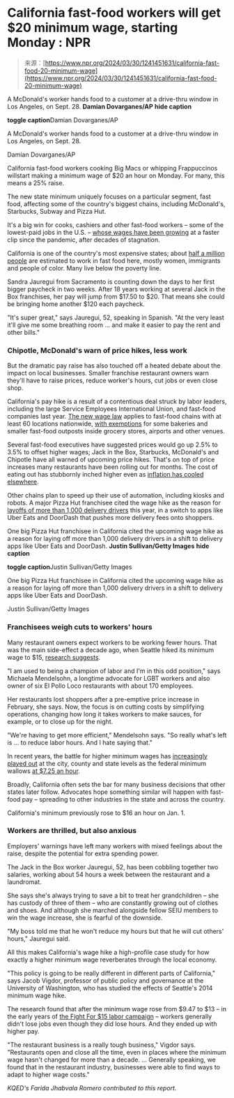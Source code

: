 <!--yml
category: 未分类
date: 2024-05-29 12:47:49
-->

# California fast-food workers will get $20 minimum wage, starting Monday : NPR

> 来源：[https://www.npr.org/2024/03/30/1241451631/california-fast-food-20-minimum-wage](https://www.npr.org/2024/03/30/1241451631/california-fast-food-20-minimum-wage)

A McDonald's worker hands food to a customer at a drive-thru window in Los Angeles, on Sept. 28. **Damian Dovarganes/AP** ****hide caption****

****toggle caption****Damian Dovarganes/AP

A McDonald's worker hands food to a customer at a drive-thru window in Los Angeles, on Sept. 28.

Damian Dovarganes/AP

California fast-food workers cooking Big Macs or whipping Frappuccinos willstart making a minimum wage of $20 an hour on Monday. For many, this means a 25% raise.

The new state minimum uniquely focuses on a particular segment, fast food, affecting some of the country's biggest chains, including McDonald's, Starbucks, Subway and Pizza Hut.

It's a big win for cooks, cashiers and other fast-food workers – some of the lowest-paid jobs in the U.S. – [whose wages have been growing](https://www.epi.org/publication/swa-wages-2023/) at a faster clip since the pandemic, after decades of stagnation.

California is one of the country's most expensive states; about [half a million people](https://www.gov.ca.gov/2023/09/28/california-increases-minimum-wage-protections-for-fast-food-workers/) are estimated to work in fast food here, mostly women, immigrants and people of color. Many live below the poverty line.

Sandra Jauregui from Sacramento is counting down the days to her first bigger paycheck in two weeks. After 18 years working at several Jack in the Box franchises, her pay will jump from $17.50 to $20\. That means she could be bringing home another $120 each paycheck.

"It's super great," says Jauregui, 52, speaking in Spanish. "At the very least it'll give me some breathing room ... and make it easier to pay the rent and other bills."

### Chipotle, McDonald's warn of price hikes, less work

But the dramatic pay raise has also touched off a heated debate about the impact on local businesses. Smaller franchise restaurant owners warn they'll have to raise prices, reduce worker's hours, cut jobs or even close shop.

California's pay hike is a result of a contentious deal struck by labor leaders, including the large Service Employees International Union, and fast-food companies last year. [The new wage law](https://leginfo.legislature.ca.gov/faces/billTextClient.xhtml?bill_id=202320240AB1228) applies to fast-food chains with at least 60 locations nationwide, [with exemptions](https://www.dir.ca.gov/dlse/Fast-Food-Minimum-Wage-FAQ.htm) for some bakeries and smaller fast-food outposts inside grocery stores, airports and other venues.

Several fast-food executives have suggested prices would go up 2.5% to 3.5% to offset higher wages; Jack in the Box, Starbucks, McDonald's and Chipotle have all warned of upcoming price hikes. That's on top of price increases many restaurants have been rolling out for months. The cost of eating out has stubbornly inched higher even as [inflation has cooled elsewhere](https://www.npr.org/2024/03/12/1238113991/inflation-was-higher-than-expected-in-february).

Other chains plan to speed up their use of automation, including kiosks and robots. A major Pizza Hut franchisee cited the wage hike as the reason for [layoffs of more than 1,000 delivery drivers](https://laist.com/news/california-pizza-hut-delivery-drivers-layoffs?utm_source=facebook.com&utm_campaign=npr&utm_medium=social&utm_term=nprnews&fbclid=IwAR3fzmiA4IaAELNENr4M2FHkHdQ9RcNTSQqRLduSCPYXKswn7UCdM3aMx2k) this year, in a switch to apps like Uber Eats and DoorDash that pushes more delivery fees onto shoppers.

One big Pizza Hut franchisee in California cited the upcoming wage hike as a reason for laying off more than 1,000 delivery drivers in a shift to delivery apps like Uber Eats and DoorDash. **Justin Sullivan/Getty Images** ****hide caption****

****toggle caption****Justin Sullivan/Getty Images

One big Pizza Hut franchisee in California cited the upcoming wage hike as a reason for laying off more than 1,000 delivery drivers in a shift to delivery apps like Uber Eats and DoorDash.

Justin Sullivan/Getty Images

### Franchisees weigh cuts to workers' hours

Many restaurant owners expect workers to be working fewer hours. That was the main side-effect a decade ago, when Seattle hiked its minimum wage to $15, [research suggests](https://evans.uw.edu/new-evidence-from-the-seattle-minimum-wage-study/).

"I am used to being a champion of labor and I'm in this odd position," says Michaela Mendelsohn, a longtime advocate for LGBT workers and also owner of six El Pollo Loco restaurants with about 170 employees.

Her restaurants lost shoppers after a pre-emptive price increase in February, she says. Now, the focus is on cutting costs by simplifying operations, changing how long it takes workers to make sauces, for example, or to close up for the night.

"We're having to get more efficient," Mendelsohn says. "So really what's left is ... to reduce labor hours. And I hate saying that."

In recent years, the battle for higher minimum wages has [increasingly played out](https://www.npr.org/2023/12/26/1221521157/minimum-wage-states-raises-jan-1) at the city, county and state levels as the federal minimum wallows [at $7.25 an hour](https://www.npr.org/2023/07/31/1191034086/14-years-ago-the-federal-minimum-wage-was-raised-to-7-25-an-hour-it-hasnt-change).

Broadly, California often sets the bar for many business decisions that other states later follow. Advocates hope something similar will happen with fast-food pay – spreading to other industries in the state and across the country.

California's minimum previously rose to $16 an hour on Jan. 1\.

### Workers are thrilled, but also anxious

Employers' warnings have left many workers with mixed feelings about the raise, despite the potential for extra spending power.

The Jack in the Box worker Jauregui, 52, has been cobbling together two salaries, working about 54 hours a week between the restaurant and a laundromat.

She says she's always trying to save a bit to treat her grandchildren – she has custody of three of them – who are constantly growing out of clothes and shoes. And although she marched alongside fellow SEIU members to win the wage increase, she is fearful of the downside.

"My boss told me that he won't reduce my hours but that he will cut others' hours," Jauregui said.

All this makes California's wage hike a high-profile case study for how exactly a higher minimum wage reverberates through the local economy.

"This policy is going to be really different in different parts of California," says Jacob Vigdor, professor of public policy and governance at the University of Washington, who has studied the effects of Seattle's 2014 minimum wage hike.

The research found that after the minimum wage rose from $9.47 to $13 – in the early years of [the Fight For $15 labor campaign](https://www.npr.org/2020/02/26/808113169/gives-me-hope-how-low-paid-workers-rose-up-against-stagnant-wages) – workers generally didn't lose jobs even though they did lose hours. And they ended up with higher pay.

"The restaurant business is a really tough business," Vigdor says. "Restaurants open and close all the time, even in places where the minimum wage hasn't changed for more than a decade. ... Generally speaking, we found that in the restaurant industry, businesses were able to find ways to adapt to higher wage costs."

*KQED's Farida Jhabvala Romero contributed to this report.*